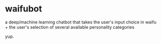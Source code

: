# waifubot
a deep/machine learning chatbot that takes the user's input choice in waifu + the user's selection of several available personality categories


yup.
